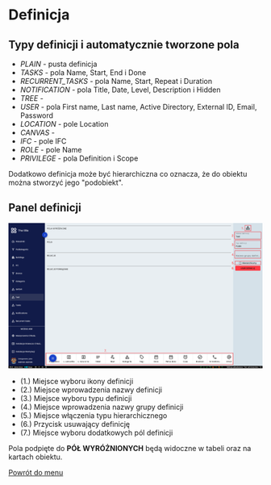 # Definicja
## Typy definicji i automatycznie tworzone pola
* *PLAIN* - pusta definicja
* *TASKS* - pola Name, Start, End i Done
* *RECURRENT_TASKS* - pola Name, Start, Repeat i Duration
* *NOTIFICATION* - pola Title, Date, Level, Description i Hidden
* *TREE* - 
* *USER* - pola First name, Last name, Active Directory, External ID, Email, Password
* *LOCATION* - pole Location
* *CANVAS* - 
* *IFC* - pole IFC
* *ROLE* - pole Name
* *PRIVILEGE* - pola Definition i Scope

Dodatkowo definicja może być hierarchiczna co oznacza, że do obiektu można stworzyć jego "podobiekt".  

## Panel definicji
![Panel definicji](panel-definicji.png)

* (1.) Miejsce wyboru ikony definicji
* (2.) Miejsce wprowadzenia nazwy definicji
* (3.) Miejsce wyboru typu definicji
* (4.) Miejsce wprowadzenia nazwy grupy definicji
* (5.) Miejsce włączenia typu hierarchicznego
* (6.) Przycisk usuwający definicję
* (7.) Miejsce wyboru dodatkowych pól definicji

Pola podpięte do **PÓŁ WYRÓŻNIONYCH** będą widoczne w tabeli oraz na kartach obiektu. 


[Powrót do menu](README.md)